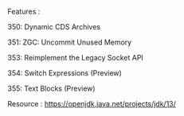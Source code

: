 Features : 

350:	Dynamic CDS Archives

351:	ZGC: Uncommit Unused Memory

353:	Reimplement the Legacy Socket API

354:	Switch Expressions (Preview)

355:	Text Blocks (Preview)

Resource : https://openjdk.java.net/projects/jdk/13/
